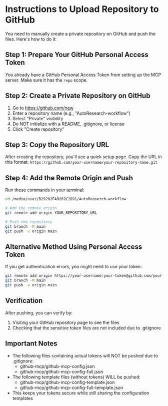 # Instructions to Upload Repository to GitHub

You need to manually create a private repository on GitHub and push the files. Here's how to do it:

## Step 1: Prepare Your GitHub Personal Access Token
You already have a GitHub Personal Access Token from setting up the MCP server. Make sure it has the `repo` scope.

## Step 2: Create a Private Repository on GitHub
1. Go to https://github.com/new
2. Enter a repository name (e.g., "AutoResearch-workflow")
3. Select "Private" visibility
4. Do NOT initialize with a README, .gitignore, or license
5. Click "Create repository"

## Step 3: Copy the Repository URL
After creating the repository, you'll see a quick setup page. Copy the URL in this format:
`https://github.com/your-username/your-repository-name.git`

## Step 4: Add the Remote Origin and Push
Run these commands in your terminal:

```bash
cd /media/user/B29202FA9202C2B91/AutoReaserch-workflow

# Add the remote origin
git remote add origin YOUR_REPOSITORY_URL

# Push the repository
git branch -M main
git push -u origin main
```

## Alternative Method Using Personal Access Token
If you get authentication errors, you might need to use your token:

```bash
git remote add origin https://your-username:your-token@github.com/your-username/your-repository-name.git
git branch -M main
git push -u origin main
```

## Verification
After pushing, you can verify by:
1. Visiting your GitHub repository page to see the files
2. Checking that the sensitive token files are not included due to .gitignore

## Important Notes
- The following files containing actual tokens will NOT be pushed due to .gitignore:
  - github-mcp/github-mcp-config.json
  - github-mcp/github-mcp-config-full.json
- The following template files (without tokens) WILL be pushed:
  - github-mcp/github-mcp-config-template.json
  - github-mcp/github-mcp-config-full-template.json
- This keeps your tokens secure while still sharing the configuration templates